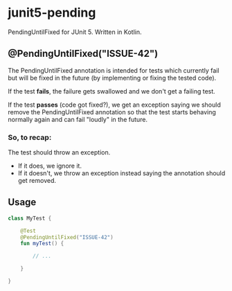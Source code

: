 # junit5-pending
PendingUntilFixed for JUnit 5. Written in Kotlin.

## @PendingUntilFixed("ISSUE-42")

The PendingUntilFixed annotation is intended for tests which currently fail
but will be fixed in the future (by implementing or fixing the tested code).

If the test **fails**, the failure gets swallowed and we don't get a failing test.

If the test **passes** (code got fixed?), we get an exception saying we should
remove the PendingUntilFixed annotation so that the test starts behaving
normally again and can fail "loudly" in the future.

### So, to recap:

The test should throw an exception.
- If it does, we ignore it.
- If it doesn't, we throw an exception instead saying the annotation should get removed.

## Usage

```kotlin
class MyTest {

    @Test
    @PendingUntilFixed("ISSUE-42")
    fun myTest() {

        // ...

    }

}
```
